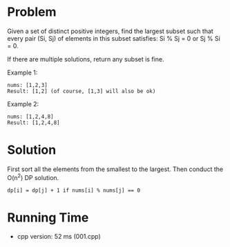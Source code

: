 # Problem

Given a set of distinct positive integers, find the largest subset such that every pair (Si, Sj) of elements in this subset satisfies: Si % Sj = 0 or Sj % Si = 0.

If there are multiple solutions, return any subset is fine.

Example 1:

```
nums: [1,2,3]
Result: [1,2] (of course, [1,3] will also be ok)
```
Example 2:

```
nums: [1,2,4,8]
Result: [1,2,4,8]
```

# Solution

First sort all the elements from the smallest to the largest. Then conduct the O(n<sup>2</sup>) DP solution. 

```
dp[i] = dp[j] + 1 if nums[i] % nums[j] == 0
```

# Running Time

- cpp version: 52 ms (001.cpp)
